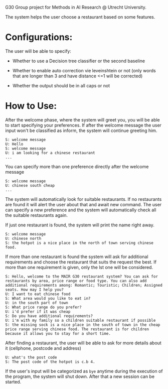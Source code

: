 G30 Group project for Methods in AI Research @ Utrecht University.

The system helps the user choose a restaurant based on some features.

# Configurations:

The user will be able to specify:

- Whether to use a Decision tree classifier or the second baseline

- Whether to enable auto correction vie leveinshtein or not (only words that are longer than 3 and have distance <=1 will be corrected)

- Whether the output should be in all caps or not

# How to Use:

After the welcome phase, where the system will greet you, you will be able to start specifying your preferences.
If after the welcome message the user input won't be classified as inform, the system will continue greeting him.

    S: welcome message
    U: Hello
    S: welcome message
    U: i am looking for a chinese restaurant
    ...

You can specify more than one preference directly after the welcome message

    S: welcome message
    U: chinese south cheap
    ...

The system will automatically look for suitable restaurants.
If no restaurants are found it will alert the user about that and await new command.
The user can specify a new preference and the system will automatically check all the suitable restaurants again.

If just one restaurant is found, the system will print the name right away.

    S: welcome message
    U: chinese north
    S: the hotpot is a nice place in the north of town serving chinese food.

If more than one restaurant is found the system will ask for additional requirements and choose the restaurant that suits the request the best. If more than one requirement is given, only the lst one will be considered.

    S: Hello, welcome to the MAIR G30 restaurant system? You can ask for restaurants by area, price range or food type. You can also add additional requirements among: Romantic; Touristic; Children; Assigned seats. How may I help you?
    U: I want to eat chinese food
    S: What area would you like to eat in?
    U: in the south part of town
    S: What price range do you prefer?
    U: i'd prefer if it was cheap
    S: Do you have additional requirements?
    U: i'm with my family so a children suitable restaurant if possible
    S: the missing sock is a nice place in the south of town in the cheap price range serving chinese food. The restaurant is for children because it allows you to stay for a short time.


After finding a restaurant, the user will be able to ask for more details about it (cellphone, postcode and address)

    U: what's the post code
    S: The post code of the hotpot is c.b 4.

If the user's input will be categorized as `bye` anytime during the execution of the program, the system will shut down.
After that a new session can be started.